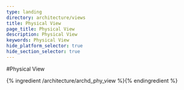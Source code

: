 ```yaml
---
type: landing
directory: architecture/views
title: Physical View
page_title: Physical View
description: Physical View
keywords: Physical View
hide_platform_selector: true
hide_section_selector: true
---
```


#Physical View

{% ingredient /architecture/archd_phy_view %}{% endingredient %}

